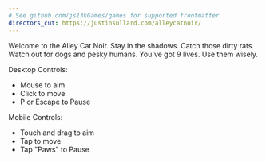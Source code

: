 ```yaml
---
# See github.com/js13kGames/games for supported frontmatter
directors_cut: https://justinsullard.com/alleycatnoir/
---
```

Welcome to the Alley Cat Noir.
Stay in the shadows.
Catch those dirty rats.
Watch out for dogs and pesky humans.
You've got 9 lives. Use them wisely.

Desktop Controls:
- Mouse to aim
- Click to move
- P or Escape to Pause

Mobile Controls:
- Touch and drag to aim
- Tap to move
- Tap "Paws" to Pause